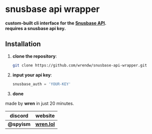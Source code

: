 
# snusbase api wrapper

<strong>custom-built cli interface for the <a href="https://snusbase.com">Snusbase API</a>.</strong>  
<strong>requires a snusbase api key.</strong>

## Installation

1. <strong>clone the repository</strong>:
   ```bash
   git clone https://github.com/wrendw/snusbase-api-wrapper.git
   ```

2. <strong>input your api key</strong>:
   ```python
   snusbase_auth = 'YOUR-KEY'
   ```

3. <strong>done</strong>

made by <strong>wren</strong> in just 20 minutes.

| discord | website         |
|-----------------------------|--------------------------|
| <strong>@spyism</strong>     | <strong><a href="https://wren.lol/">wren.lol</a></strong> |
